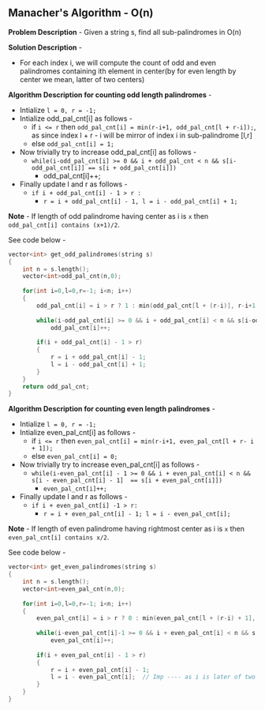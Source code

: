 ## Manacher's Algorithm - O(n)
**Problem Description** - Given a string s, find all sub-palindromes in O(n)

**Solution Description** - 
* For each index i, we will compute the count of odd and even palindromes containing ith element in center(by for even length by center we mean, latter of two centers)

**Algorithm Description for counting odd length palindromes** - 
* Intialize `l = 0, r = -1;`
* Intialize odd_pal_cnt[i] as follows - 
  * if `i <= r` then `odd_pal_cnt[i] = min(r-i+1, odd_pal_cnt[l + r-i]);`, as since index l + r - i will be mirror of index i in sub-palindrome [l,r]
  * else `odd_pal_cnt[i] = 1;`
* Now trivially try to increase odd_pal_cnt[i] as follows - 
  * `while(i-odd_pal_cnt[i] >= 0 && i + odd_pal_cnt < n && s[i-odd_pal_cnt[i]] == s[i + odd_pal_cnt[i]])`
    * odd_pal_cnt[i]++;
* Finally update l and r as follows - 
  * `if i + odd_pal_cnt[i] - 1 > r :`
    * `r = i + odd_pal_cnt[i] - 1, l = i - odd_pal_cnt[i] + 1;`

**Note** - If length of odd palindrome having center as i is `x` then `odd_pal_cnt[i] contains (x+1)/2`.

See code below - 
```c++
vector<int> get_odd_palindromes(string s)
{
    int n = s.length();
    vector<int>odd_pal_cnt(n,0);
    
    for(int i=0,l=0,r=-1; i<n; i++)
    {
        odd_pal_cnt[i] = i > r ? 1 : min(odd_pal_cnt[l + (r-i)], r-i+1);
        
        while(i-odd_pal_cnt[i] >= 0 && i + odd_pal_cnt[i] < n && s[i-odd_pal_cnt[i]] == s[i+odd_pal_cnt[i]])
            odd_pal_cnt[i]++;
            
        if(i + odd_pal_cnt[i] - 1 > r)
        {
            r = i + odd_pal_cnt[i] - 1;
            l = i - odd_pal_cnt[i] + 1;
        }
    }
    return odd_pal_cnt;
}
```

**Algorithm Description for counting even length palindromes** - 
* Intialize `l = 0, r = -1;`
* Intialize even_pal_cnt[i] as follows - 
  * if `i <= r` then `even_pal_cnt[i] = min(r-i+1, even_pal_cnt[l + r- i + 1]);`
  * else `even_pal_cnt[i] = 0;`
* Now trivially try to increase even_pal_cnt[i] as follows - 
  * `while(i-even_pal_cnt[i] - 1 >= 0 && i + even_pal_cnt[i] < n && s[i - even_pal_cnt[i] - 1]  == s[i + even_pal_cnt[i]])`
    * `even_pal_cnt[i]++;`
* Finally update l and r as follows - 
  * `if i + even_pal_cnt[i] -1 > r:`
    * `r = i + even_pal_cnt[i] - 1; l = i - even_pal_cnt[i];`

**Note** - If length of even palindrome having rightmost center as i is `x` then `even_pal_cnt[i] contains x/2`.

See code below - 
```c++
vector<int> get_even_palindromes(string s)
{
    int n = s.length();
    vector<int>even_pal_cnt(n,0);
    
    for(int i=0,l=0,r=-1; i<n; i++)
    {
        even_pal_cnt[i] = i > r ? 0 : min(even_pal_cnt[l + (r-i) + 1], r-i+1); // Imp ------Please note indexes
        
        while(i-even_pal_cnt[i]-1 >= 0 && i + even_pal_cnt[i] < n && s[i-even_pal_cnt[i]-1] == s[i+even_pal_cnt[i]])
            even_pal_cnt[i]++;
        
        if(i + even_pal_cnt[i] - 1 > r)
        {
            r = i + even_pal_cnt[i] - 1;
            l = i - even_pal_cnt[i];  // Imp ---- as i is later of two middle indexes in even length palindrome
        }
    }
}
```
